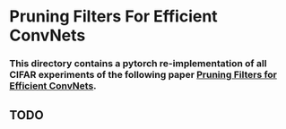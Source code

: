 # Pruning Filters For Efficient ConvNets

### This directory contains a pytorch re-implementation of all CIFAR experiments of the following paper <a href="https://arxiv.org/abs/1608.08710">Pruning Filters for Efficient ConvNets</a>.

## TODO